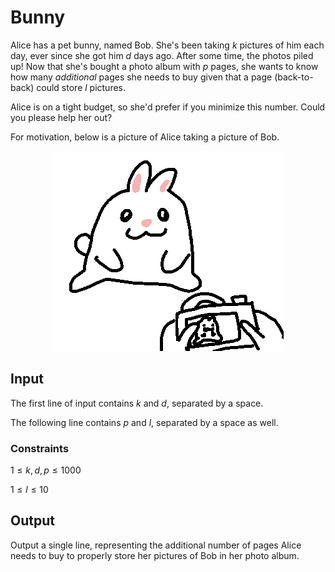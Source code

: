 # Bunny

Alice has a pet bunny, named Bob. She's been taking $k$ pictures of him each day, ever since she got him $d$ days ago. After some time, the photos piled up! Now that she's bought a photo album with $p$ pages, she wants to know how many _additional_ pages she needs to buy given that a page (back-to-back) could store $l$ pictures.

Alice is on a tight budget, so she'd prefer if you minimize this number. Could you please help her out?

For motivation, below is a picture of Alice taking a picture of Bob.

<p align="center">
  <img src="image.png" />
</p>

## Input

The first line of input contains $k$ and $d$, separated by a space.

The following line contains $p$ and $l$, separated by a space as well.

### Constraints

${1\leq k, d, p\leq 1000}$

${1\leq l \leq 10}$

## Output

Output a single line, representing the additional number of pages Alice needs to buy to properly store her pictures of Bob in her photo album.

